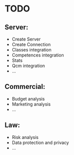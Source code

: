 # TODO

## Server:

- Create Server
- Create Connection
- Classes integration
- Competences integration
- Stats
- Qcm integration
- ...

## Commercial:

- Budget analysis
- Marketing analysis
- ...

## Law:

- Risk analysis
- Data protection and privacy
- ...